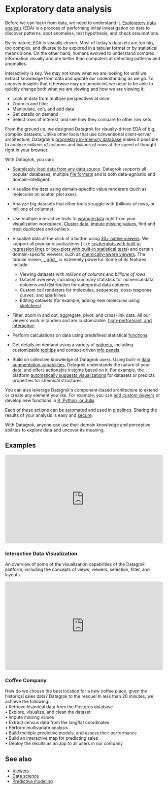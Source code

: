 <!-- TITLE: Exploratory data analysis -->
<!-- SUBTITLE: -->

# Exploratory data analysis

Before we can learn from data, we need to understand
it. [Exploratory data analysis](https://en.wikipedia.org/wiki/Exploratory_data_analysis) (EDA) is a process of
performing initial investigation on data to discover patterns, spot anomalies, test hypothesis, and check assumptions.

By its nature, EDA is visually-driven. Most of today's datasets are too big, too complex, and diverse to be explored in
a tabular format or by statistical means alone. On the other hand, humans evolved to understand complex information
visually and are better than computers at detecting patterns and anomalies.

Interactivity is key. We may not know what we are looking for until we extract knowledge from data and update our
understanding as we go. To uncover insights that otherwise may go unnoticed, we need to be able to quickly change both
what we are viewing and how we are viewing it:

* Look at data from multiple perspectives at once
* Zoom in and filter
* Manipulate, edit, and add data
* Get details on demand
* Select rows of interest, and see how they compare to other row sets.

From the ground up, we designed Datagrok for visually-driven EDA of big, complex datasets. Unlike other tools that use
conventional client-server architecture,
Datagrok's [proprietary in-memory database](../develop/advanced/performance.md#in-memory-database) makes it possible to
analyze _millions of columns_ and
_billions of rows_ at the speed of thought right in your browser.

With Datagrok, you can:

* [Seamlessly load data from any data source](../access/importing-data.md). Datagrok supports all popular databases,
  multiple [file formats](../access/importing-data.md#supported-file-types) and is both data-agnostic and
  domain-intelligent. <!--TODO link to a section on domains once ready-->

* Visualize the data using domain-specific value renderers (such as molecules on scatter plot axes).

* Analyze big datasets that other tools struggle with (billions of rows, or millions of columns).

* Use multiple interactive tools to [wrangle data](../transform/data-wrangling.md) right from your visualization
  workspace. [Cluster data](cluster-data.md), [impute missing values](../transform/missing-values-imputation.md), find
  and treat duplicates and outliers.

* Visualize data at the click of a button using [30+ native viewers](../visualize/viewers.md). We support all popular
  visualizations (
  like [scatterplots with built-in regression lines](../visualize/viewers/scatter-plot.md#regression-line)
  or [box-plots with built-in statistical tests](../visualize/viewers/box-plot.md#t-test)) and certain domain-specific
  viewers, such as [chemically-aware   viewers](../domains/chem/chemically-aware-viewers.md). The tabular viewer, [_
  grid_](../visualize/viewers/grid.md), is extremely powerful. Some of its features include:

  * Viewing datasets with _millions of columns_ and _billions of rows_
  * Dataset overview, including summary statistics for numerical data columns and distribution for categorical data
    columns
  * Custom cell renderers for molecules, sequences, dose-response curves, and sparklines
  * Editing datasets (for example, adding new molecules using [sketchers](../domains/chem/sketcher.md))

* Filter, zoom in and out, aggregate, pivot, and cross-link data. All our viewers work in tandem and are customizable,
  [high-performant, and interactive](../develop/advanced/performance.md#viewers).

* Perform calculations on data using predefined statistical [functions](../overview/functions/function.md).
* Get details on demand using a variety of [widgets](../visualize/widgets.md), including customizable
  [tooltips](../explore/select-tooltip-columns.md#viewer-tooltips) and
  context-driven [info panels](../discover/info-panels.md).

* Build on collective knowledge of Datagrok users. Using
  built-in [data augmentation capabilities](../discover/data-augmentation.md), Datagrok understands the nature of your
  data, and offers actionable insights based on it. For example, the platform
  [automatically suggests visualizations](../visualize/view-layout.md#layout-suggestions) for datasets or predicts
  properties for chemical structures.

You can also leverage Datagrok's component-based architecture to extend or create any element you like. For example, you
can [add custom viewers](../develop/how-to/develop-custom-viewer.md) or develop new functions
in [R, Python, or Julia](../compute/scripting.md).

Each of these actions can be [automated](../overview/functions/function.md#macros) and used in
[pipelines](../access/data-pipeline.md). Sharing the results of your analysis is easy and
[secure](../govern/security.md).<!--TODO rewrite for clarity-->

With Datagrok, anyone can use their domain knowledge and perceptive abilities to explore data and uncover its meaning.

## Examples

<!-- markdownlint-capture -->
<!-- markdownlint-disable -->

<div class="card" style={{width:"512px",}}>
<iframe src="https://www.youtube.com/embed/67LzPsdNrEc?vq=hd1080&rel=0&color=white&autohide=0" width="512" height="288" frameborder="0"></iframe>
  <div class="card-body">
    <h3 class="card-title">Interactive Data Visualization</h3>
    <p class="card-text">An overview of some of the visualization capabilities of the Datagrok platform, including the concepts of views, viewers, selection, filter, and layouts.</p>
    </div>
</div>

<div class="card" style={{width:"512px",}}>
<iframe src="https://www.youtube.com/embed/tVwpRB8fikQ?vq=hd1080&rel=0&color=white&autohide=0" width="512" height="288" frameborder="0"></iframe>
  <div class="card-body">
    <h3 class="card-title">Coffee Company</h3>
    <p class="card-text">How do we choose the best location for a new coffee place, given the historical sales data? Datagrok to the rescue! In less than 20 minutes, we achieve the following:<br />
                         • Retrieve historical data from the Postgres database<br />
                         • Explore, visualize, and clean the dataset<br />
                         • Impute missing values<br />
                         • Extract census data from the long/lat coordinates<br />
                         • Perform multivariate analysis<br />
                         • Build multiple predictive models, and assess their performance<br />
                         • Build an interactive map for predicting sales<br />
                         • Deploy the results as an app to all users in our company<br />
    </p>
  </div>
</div>

<!-- markdownlint-restore -->

## See also

* [Viewers](../visualize/viewers.md)
* [Data science](../learn/data-science.md)
* [Predictive modeling](../learn/predictive-modeling.md)
